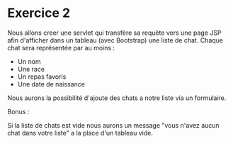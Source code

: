 # Exercice 2

Nous allons creer une servlet qui transfère sa requête vers une page JSP afin d'afficher dans un tableau (avec Bootstrap) une liste de chat. Chaque chat sera représentée par au moins :
- Un nom
- Une race
- Un repas favoris
- Une date de naissance

Nous aurons la possibilité d'ajoute des chats a notre liste via un formulaire.

Bonus :

Si la liste de chats est vide nous aurons un message "vous n'avez aucun chat dans votre liste"
a la place d'un tableau vide.
